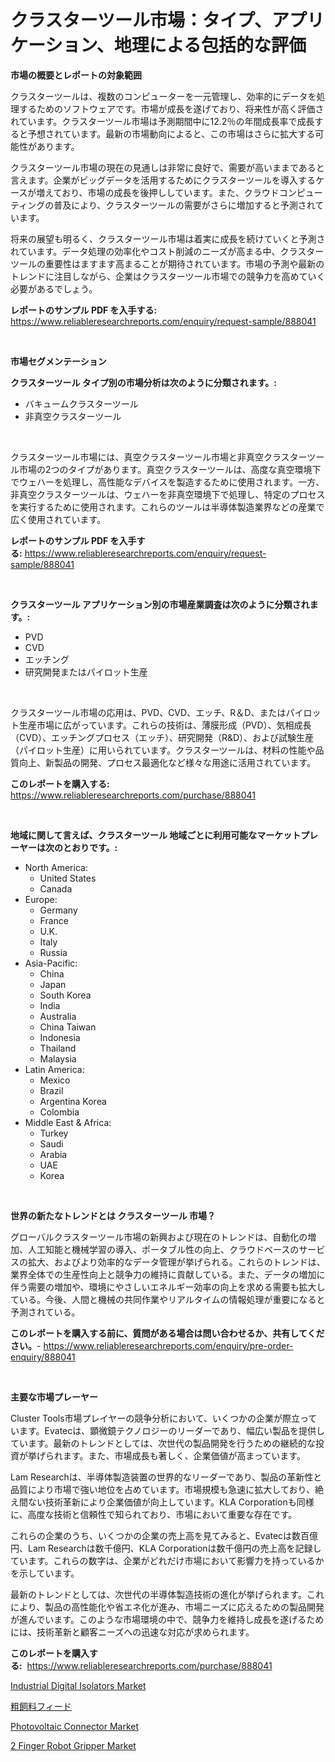 <p><h1>クラスターツール市場：タイプ、アプリケーション、地理による包括的な評価</h1></p><p><strong>市場の概要とレポートの対象範囲</strong></p>
<p><p>クラスターツールは、複数のコンピューターを一元管理し、効率的にデータを処理するためのソフトウェアです。市場が成長を遂げており、将来性が高く評価されています。クラスターツール市場は予測期間中に12.2％の年間成長率で成長すると予想されています。最新の市場動向によると、この市場はさらに拡大する可能性があります。</p><p>クラスターツール市場の現在の見通しは非常に良好で、需要が高いままであると言えます。企業がビッグデータを活用するためにクラスターツールを導入するケースが増えており、市場の成長を後押ししています。また、クラウドコンピューティングの普及により、クラスターツールの需要がさらに増加すると予測されています。</p><p>将来の展望も明るく、クラスターツール市場は着実に成長を続けていくと予測されています。データ処理の効率化やコスト削減のニーズが高まる中、クラスターツールの重要性はますます高まることが期待されています。市場の予測や最新のトレンドに注目しながら、企業はクラスターツール市場での競争力を高めていく必要があるでしょう。</p></p>
<p><strong>レポートのサンプル PDF を入手する:</strong> <a href="https://www.reliableresearchreports.com/enquiry/request-sample/888041">https://www.reliableresearchreports.com/enquiry/request-sample/888041</a></p>
<p>&nbsp;</p>
<p><strong>市場セグメンテーション</strong></p>
<p><strong>クラスターツール タイプ別の市場分析は次のように分類されます。:</strong></p>
<p><ul><li>バキュームクラスターツール</li><li>非真空クラスターツール</li></ul></p>
<p>&nbsp;</p>
<p><p>クラスターツール市場には、真空クラスターツール市場と非真空クラスターツール市場の2つのタイプがあります。真空クラスターツールは、高度な真空環境下でウェハーを処理し、高性能なデバイスを製造するために使用されます。一方、非真空クラスターツールは、ウェハーを非真空環境下で処理し、特定のプロセスを実行するために使用されます。これらのツールは半導体製造業界などの産業で広く使用されています。</p></p>
<p><strong>レポートのサンプル PDF を入手する:</strong>&nbsp;<a href="https://www.reliableresearchreports.com/enquiry/request-sample/888041">https://www.reliableresearchreports.com/enquiry/request-sample/888041</a></p>
<p>&nbsp;</p>
<p><strong> クラスターツール アプリケーション別の市場産業調査は次のように分類されます。:</strong></p>
<p><ul><li>PVD</li><li>CVD</li><li>エッチング</li><li>研究開発またはパイロット生産</li></ul></p>
<p>&nbsp;</p>
<p><p>クラスターツール市場の応用は、PVD、CVD、エッチ、R＆D、またはパイロット生産市場に広がっています。これらの技術は、薄膜形成（PVD）、気相成長（CVD）、エッチングプロセス（エッチ）、研究開発（R&D）、および試験生産（パイロット生産）に用いられています。クラスターツールは、材料の性能や品質向上、新製品の開発、プロセス最適化など様々な用途に活用されています。</p></p>
<p><strong>このレポートを購入する:</strong>&nbsp; <a href="https://www.reliableresearchreports.com/purchase/888041">https://www.reliableresearchreports.com/purchase/888041</a></p>
<p>&nbsp;</p>
<p><strong>地域に関して言えば、クラスターツール 地域ごとに利用可能なマーケットプレーヤーは次のとおりです。:</strong></p>
<p><ul>
    <li>
        North America:
        <ul>
            <li>United States</li>
            <li>Canada</li>
        </ul>
    </li>
    <li>
        Europe:
        <ul>
            <li>Germany</li>
            <li>France</li>
            <li>U.K.</li>
            <li>Italy</li>
            <li>Russia</li>
        </ul>
    </li>
    <li>
        Asia-Pacific:
        <ul>
            <li>China</li>
            <li>Japan</li>
            <li>South Korea</li>
            <li>India</li>
            <li>Australia</li>
            <li>China Taiwan</li>
            <li>Indonesia</li>
            <li>Thailand</li>
            <li>Malaysia</li>
        </ul>
    </li>
    <li>
        Latin America:
        <ul>
            <li>Mexico</li>
            <li>Brazil</li>
            <li>Argentina Korea</li>
            <li>Colombia</li>
        </ul>
    </li>
    <li>
        Middle East & Africa:
        <ul>
            <li>Turkey</li>
            <li>Saudi</li>
            <li>Arabia</li>
            <li>UAE</li>
            <li>Korea</li>
        </ul>
    </li>
    </ul></p>
<p>&nbsp;</p>
<p><strong>世界の新たなトレンドとは クラスターツール 市場？</strong></p>
<p><p>グローバルクラスターツール市場の新興および現在のトレンドは、自動化の増加、人工知能と機械学習の導入、ポータブル性の向上、クラウドベースのサービスの拡大、およびより効率的なデータ管理が挙げられる。これらのトレンドは、業界全体での生産性向上と競争力の維持に貢献している。また、データの増加に伴う需要の増加や、環境にやさしいエネルギー効率の向上を求める需要も拡大している。今後、人間と機械の共同作業やリアルタイムの情報処理が重要になると予測されている。</p></p>
<p><strong>このレポートを購入する前に、質問がある場合は問い合わせるか、共有してください。</strong>- <a href="https://www.reliableresearchreports.com/enquiry/pre-order-enquiry/888041">https://www.reliableresearchreports.com/enquiry/pre-order-enquiry/888041</a></p>
<p>&nbsp;</p>
<p><strong>主要な市場プレーヤー</strong></p>
<p><p>Cluster Tools市場プレイヤーの競争分析において、いくつかの企業が際立っています。Evatecは、顕微鏡テクノロジーのリーダーであり、幅広い製品を提供しています。最新のトレンドとしては、次世代の製品開発を行うための継続的な投資が挙げられます。また、市場成長も著しく、企業価値が高まっています。</p><p>Lam Researchは、半導体製造装置の世界的なリーダーであり、製品の革新性と品質により市場で強い地位を占めています。市場規模も急速に拡大しており、絶え間ない技術革新により企業価値が向上しています。KLA Corporationも同様に、高度な技術と信頼性で知られており、市場において重要な存在です。</p><p>これらの企業のうち、いくつかの企業の売上高を見てみると、Evatecは数百億円、Lam Researchは数千億円、KLA Corporationは数千億円の売上高を記録しています。これらの数字は、企業がどれだけ市場において影響力を持っているかを示しています。</p><p>最新のトレンドとしては、次世代の半導体製造技術の進化が挙げられます。これにより、製品の高性能化や省エネ化が進み、市場ニーズに応えるための製品開発が進んでいます。このような市場環境の中で、競争力を維持し成長を遂げるためには、技術革新と顧客ニーズへの迅速な対応が求められます。</p></p>
<p><strong>このレポートを購入する:</strong>&nbsp;&nbsp;<a href="https://www.reliableresearchreports.com/purchase/888041">https://www.reliableresearchreports.com/purchase/888041</a></p>
<p><p><a href="https://github.com/sofayahoo2023/Market-Research-Report-List-3/blob/main/industrial-digital-isolators-market.md">Industrial Digital Isolators Market</a></p><p><a href="https://github.com/nemesis2824/Market-Research-Report-List-1/blob/main/211271815520.md">粗飼料フィード</a></p><p><a href="https://github.com/joannesouthgate/Market-Research-Report-List-2/blob/main/photovoltaic-connector-market.md">Photovoltaic Connector Market</a></p><p><a href="https://github.com/wwwkeltoum/Market-Research-Report-List-2/blob/main/2-finger-robot-gripper-market.md">2 Finger Robot Gripper Market</a></p></p>